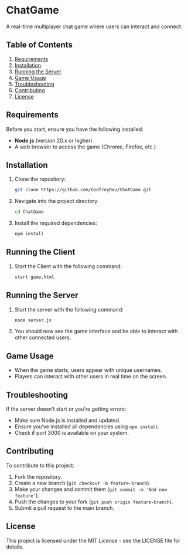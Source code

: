 # ChatGame

A real-time multiplayer chat game where users can interact and connect.

## Table of Contents

1. [Requirements](#requirements)
2. [Installation](#installation)
3. [Running the Server](#running-the-server)
4. [Game Usage](#game-usage)
5. [Troubleshooting](#troubleshooting)
6. [Contributing](#contributing)
7. [License](#license)

## Requirements

Before you start, ensure you have the following installed:

- **Node.js** (version 20.x or higher)
- A web browser to access the game (Chrome, Firefox, etc.)

## Installation

1. Clone the repository:

    ```bash
    git clone https://github.com/GodfreyDev/ChatGame.git
    ```

2. Navigate into the project directory:

    ```bash
    cd ChatGame
    ```

3. Install the required dependencies:

    ```bash
    npm install
    ```

## Running the Client

1. Start the Client with the following command:

    ```bash
    start game.html
    ```

## Running the Server

1. Start the server with the following command:

    ```bash
    node server.js
    ```


3. You should now see the game interface and be able to interact with other connected users.

## Game Usage

- When the game starts, users appear with unique usernames.
- Players can interact with other users in real time on the screen.

## Troubleshooting

If the server doesn’t start or you're getting errors:

- Make sure Node.js is installed and updated.
- Ensure you’ve installed all dependencies using `npm install`.
- Check if port 3000 is available on your system.

## Contributing

To contribute to this project:

1. Fork the repository.
2. Create a new branch (`git checkout -b feature-branch`).
3. Make your changes and commit them (`git commit -m 'Add new feature'`).
4. Push the changes to your fork (`git push origin feature-branch`).
5. Submit a pull request to the main branch.

## License

This project is licensed under the MIT License - see the LICENSE file for details.
